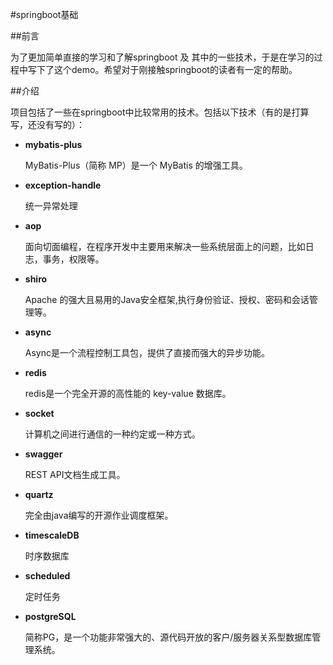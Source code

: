 #springboot基础

##前言

为了更加简单直接的学习和了解springboot 及 其中的一些技术，于是在学习的过程中写下了这个demo。希望对于刚接触springboot的读者有一定的帮助。

##介绍

项目包括了一些在springboot中比较常用的技术。包括以下技术（有的是打算写，还没有写的）：


+ **mybatis-plus**
    
     MyBatis-Plus（简称 MP）是一个 MyBatis 的增强工具。
    
+ **exception-handle**

    统一异常处理

+ **aop**

    面向切面编程，在程序开发中主要用来解决一些系统层面上的问题，比如日志，事务，权限等。

+ **shiro**

    Apache 的强大且易用的Java安全框架,执行身份验证、授权、密码和会话管理等。

+ **async**

    Async是一个流程控制工具包，提供了直接而强大的异步功能。

+ **redis**

    redis是一个完全开源的高性能的 key-value 数据库。

+ **socket**

    计算机之间进行通信的一种约定或一种方式。

+ **swagger**

    REST API文档生成工具。

+ **quartz**

    完全由java编写的开源作业调度框架。

+ **timescaleDB**

    时序数据库

+ **scheduled**

    定时任务

+ **postgreSQL**
    
    简称PG，是一个功能非常强大的、源代码开放的客户/服务器关系型数据库管理系统。


